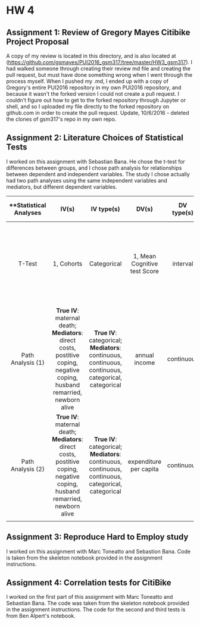 # HW 4

## Assignment 1: Review of Gregory Mayes Citibike Project Proposal

   A copy of my review is located in this directory, and is also located at (https://github.com/gsmayes/PUI2016_gsm317/tree/master/HW3_gsm317). I had walked someone through creating their review md file and creating the pull request, but must have done something wrong when I went through the process myself. When I pushed my .md, I ended up with a copy of Gregory's entire PUI2016 repository in my own PUI2016 repository, and because it wasn't the forked version I could not create a pull request. I couldn't figure out how to get to the forked repository through Jupyter or shell, and so I uploaded my file directly to the forked repository on github.com in order to create the pull request.
   Update, 10/6/2016 - deleted the clones of gsm317's repo in my own repo.

## Assignment 2: Literature Choices of Statistical Tests

   I worked on this assignment with Sebastian Bana. He chose the t-test for differences between groups, and I chose path analysis for relationships between dependent and independent variables. The study I chose actually had two path analyses using the same independent variables and mediators, but different dependent variables.


| **Statistical Analyses      | IV(s)    | IV type(s)  | DV(s)  | DV type(s)  | Control Var  | Control Var type |  Question to be answered | _H0_ | alpha | link to paper** |
|:--------------:|:--------------:|:------:|:---------:|:-----------:|:-----------:|:------------:|:------------------:|:-------:|:---------:|:---------|
T-Test	|  1, Cohorts | Categorical | 1, Mean Cognitive test Score| interval | n/a | n/a | Does Cognitive Function Increase across generations for healthy elder? | Mean Score in Cohort 01- <= Mean Score in Cohort 91- | 0.05 | http://journals.plos.org/plosone/article?id=10.1371/journal.pone.0078646 |
Path Analysis (1)  |  **True IV**: maternal death; **Mediators**: direct costs, postitive coping, negative coping, husband remarried, newborn alive | **True IV**: categorical; **Mediators**: continuous, continuous, continuous, categorical, categorical | annual income | continuous | n/a | n/a | What are the direct and (through mediators) indirect effects of maternal death on household economy? |     |     | [Impact of Maternal Death on Household Economy in Rural China: A Prospective Path Analysis] (http://journals.plos.org/plosone/article?id=10.1371/journal.pone.0134756) |
Path Analysis (2)  |  **True IV**: maternal death; **Mediators**: direct costs, postitive coping, negative coping, husband remarried, newborn alive | **True IV**: categorical; **Mediators**: continuous, continuous, continuous, categorical, categorical | expenditure per capita | continuous | n/a | n/a | What are the direct and (through mediators) indirect effects of maternal death on household economy? |     |     | [Impact of Maternal Death on Household Economy in Rural China: A Prospective Path Analysis] (http://journals.plos.org/plosone/article?id=10.1371/journal.pone.0134756) |
 |||||||||||||||||||||

## Assignment 3: Reproduce Hard to Employ study

   I worked on this assignment with Marc Toneatto and Sebastion Bana. Code is taken from the skeleton notebook provided in the assignment instructions.

## Assignment 4: Correlation tests for CitiBike

   I worked on the first part of this assignment with Marc Toneatto and Sebastian Bana. The code was taken from the skeleton notebook provided in the assignment instructions. The code for the second and third tests is from Ben Alpert's notebook.